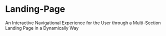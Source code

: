 # Landing-Page
An Interactive Navigational Experience for the User through a Multi-Section Landing Page in a Dynamically Way

